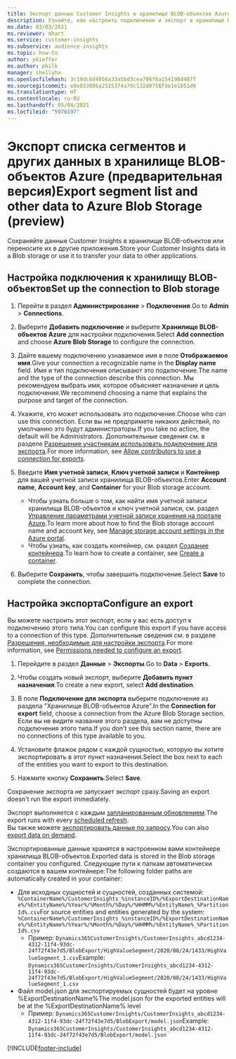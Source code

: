 ```yaml
---
title: Экспорт данных Customer Insights в хранилище BLOB-объектов Azure
description: Узнайте, как настроить подключение и экспорт в хранилище BLOB-объектов.
ms.date: 03/03/2021
ms.reviewer: mhart
ms.service: customer-insights
ms.subservice: audience-insights
ms.topic: how-to
author: pkieffer
ms.author: philk
manager: shellyha
ms.openlocfilehash: 3c19dc6d4956a33a5bd3cea706f8a154198d487f
ms.sourcegitcommit: e8e03309ba2515374a70c132d0758f3e1e1851d0
ms.translationtype: HT
ms.contentlocale: ru-RU
ms.lasthandoff: 05/04/2021
ms.locfileid: "5976197"
---
```

# <a name="export-segment-list-and-other-data-to-azure-blob-storage-preview"></a><span data-ttu-id="f95d2-103">Экспорт списка сегментов и других данных в хранилище BLOB-объектов Azure (предварительная версия)</span><span class="sxs-lookup"><span data-stu-id="f95d2-103">Export segment list and other data to Azure Blob Storage (preview)</span></span>

<span data-ttu-id="f95d2-104">Сохраняйте данные Customer Insights в хранилище BLOB-объектов или переносите их в другие приложения.</span><span class="sxs-lookup"><span data-stu-id="f95d2-104">Store your Customer Insights data in a Blob storage or use it to transfer your data to other applications.</span></span>

## <a name="set-up-the-connection-to-blob-storage"></a><span data-ttu-id="f95d2-105">Настройка подключения к хранилищу BLOB-объектов</span><span class="sxs-lookup"><span data-stu-id="f95d2-105">Set up the connection to Blob storage</span></span>

1. <span data-ttu-id="f95d2-106">Перейти в раздел **Администрирование** > **Подключения**.</span><span class="sxs-lookup"><span data-stu-id="f95d2-106">Go to **Admin** > **Connections**.</span></span>

1. <span data-ttu-id="f95d2-107">Выберите **Добавить подключение** и выберите **Хранилище BLOB-объектов Azure** для настройки подключения.</span><span class="sxs-lookup"><span data-stu-id="f95d2-107">Select **Add connection** and choose **Azure Blob Storage** to configure the connection.</span></span>

1. <span data-ttu-id="f95d2-108">Дайте вашему подключению узнаваемое имя в поле **Отображаемое имя**.</span><span class="sxs-lookup"><span data-stu-id="f95d2-108">Give your connection a recognizable name in the **Display name** field.</span></span> <span data-ttu-id="f95d2-109">Имя и тип подключения описывают это подключение.</span><span class="sxs-lookup"><span data-stu-id="f95d2-109">The name and the type of the connection describe this connection.</span></span> <span data-ttu-id="f95d2-110">Мы рекомендуем выбрать имя, которое объясняет назначение и цель подключения.</span><span class="sxs-lookup"><span data-stu-id="f95d2-110">We recommend choosing a name that explains the purpose and target of the connection.</span></span>

1. <span data-ttu-id="f95d2-111">Укажите, кто может использовать это подключение.</span><span class="sxs-lookup"><span data-stu-id="f95d2-111">Choose who can use this connection.</span></span> <span data-ttu-id="f95d2-112">Если вы не предпримете никаких действий, по умолчанию это будут администраторы.</span><span class="sxs-lookup"><span data-stu-id="f95d2-112">If you take no action, the default will be Administrators.</span></span> <span data-ttu-id="f95d2-113">Дополнительные сведения см. в разделе [Разрешение участникам использовать подключение для экспорта](connections.md#allow-contributors-to-use-a-connection-for-exports).</span><span class="sxs-lookup"><span data-stu-id="f95d2-113">For more information, see [Allow contributors to use a connection for exports](connections.md#allow-contributors-to-use-a-connection-for-exports).</span></span>

1. <span data-ttu-id="f95d2-114">Введите **Имя учетной записи**, **Ключ учетной записи** и **Контейнер** для вашей учетной записи хранилища BLOB-объектов.</span><span class="sxs-lookup"><span data-stu-id="f95d2-114">Enter **Account name**, **Account key**, and **Container** for your Blob storage account.</span></span>
    - <span data-ttu-id="f95d2-115">Чтобы узнать больше о том, как найти имя учетной записи хранилища BLOB-объектов и ключ учетной записи, см. раздел [Управление параметрами учетной записи хранения на портале Azure](/azure/storage/common/storage-account-manage).</span><span class="sxs-lookup"><span data-stu-id="f95d2-115">To learn more about how to find the Blob storage account name and account key, see [Manage storage account settings in the Azure portal](/azure/storage/common/storage-account-manage).</span></span>
    - <span data-ttu-id="f95d2-116">Чтобы узнать, как создать контейнер, см. раздел [Создание контейнера](/azure/storage/blobs/storage-quickstart-blobs-portal#create-a-container).</span><span class="sxs-lookup"><span data-stu-id="f95d2-116">To learn how to create a container, see [Create a container](/azure/storage/blobs/storage-quickstart-blobs-portal#create-a-container).</span></span>

1. <span data-ttu-id="f95d2-117">Выберите **Сохранить**, чтобы завершить подключение.</span><span class="sxs-lookup"><span data-stu-id="f95d2-117">Select **Save** to complete the connection.</span></span> 

## <a name="configure-an-export"></a><span data-ttu-id="f95d2-118">Настройка экспорта</span><span class="sxs-lookup"><span data-stu-id="f95d2-118">Configure an export</span></span>

<span data-ttu-id="f95d2-119">Вы можете настроить этот экспорт, если у вас есть доступ к подключению этого типа.</span><span class="sxs-lookup"><span data-stu-id="f95d2-119">You can configure this export if you have access to a connection of this type.</span></span> <span data-ttu-id="f95d2-120">Дополнительные сведения см. в разделе [Разрешения, необходимые для настройки экспорта](export-destinations.md#set-up-a-new-export).</span><span class="sxs-lookup"><span data-stu-id="f95d2-120">For more information, see [Permissions needed to configure an export](export-destinations.md#set-up-a-new-export).</span></span>

1. <span data-ttu-id="f95d2-121">Перейдите в раздел **Данные** > **Экспорты**.</span><span class="sxs-lookup"><span data-stu-id="f95d2-121">Go to **Data** > **Exports**.</span></span>

1. <span data-ttu-id="f95d2-122">Чтобы создать новый экспорт, выберите **Добавить пункт назначения**.</span><span class="sxs-lookup"><span data-stu-id="f95d2-122">To create a new export, select **Add destination**.</span></span>

1. <span data-ttu-id="f95d2-123">В поле **Подключение для экспорта** выберите подключение из раздела "Хранилище BLOB-объектов Azure".</span><span class="sxs-lookup"><span data-stu-id="f95d2-123">In the **Connection for export** field, choose a connection from the Azure Blob Storage section.</span></span> <span data-ttu-id="f95d2-124">Если вы не видите название этого раздела, вам не доступны подключения этого типа.</span><span class="sxs-lookup"><span data-stu-id="f95d2-124">If you don't see this section name, there are no connections of this type available to you.</span></span>

1. <span data-ttu-id="f95d2-125">Установите флажок рядом с каждой сущностью, которую вы хотите экспортировать в этот пункт назначения.</span><span class="sxs-lookup"><span data-stu-id="f95d2-125">Select the box next to each of the entities you want to export to this destination.</span></span>

1. <span data-ttu-id="f95d2-126">Нажмите кнопку **Сохранить**.</span><span class="sxs-lookup"><span data-stu-id="f95d2-126">Select **Save**.</span></span>

<span data-ttu-id="f95d2-127">Сохранение экспорта не запускает экспорт сразу.</span><span class="sxs-lookup"><span data-stu-id="f95d2-127">Saving an export doesn't run the export immediately.</span></span>

<span data-ttu-id="f95d2-128">Экспорт выполняется с каждым [запланированным обновлением](system.md#schedule-tab).</span><span class="sxs-lookup"><span data-stu-id="f95d2-128">The export runs with every [scheduled refresh](system.md#schedule-tab).</span></span>     
<span data-ttu-id="f95d2-129">Вы также можете [экспортировать данные по запросу](export-destinations.md#run-exports-on-demand).</span><span class="sxs-lookup"><span data-stu-id="f95d2-129">You can also [export data on demand](export-destinations.md#run-exports-on-demand).</span></span> 

<span data-ttu-id="f95d2-130">Экспортированные данные хранятся в настроенном вами контейнере хранилища BLOB-объектов.</span><span class="sxs-lookup"><span data-stu-id="f95d2-130">Exported data is stored in the Blob storage container you configured.</span></span> <span data-ttu-id="f95d2-131">Следующие пути к папкам автоматически создаются в вашем контейнере:</span><span class="sxs-lookup"><span data-stu-id="f95d2-131">The following folder paths are automatically created in your container:</span></span>

- <span data-ttu-id="f95d2-132">Для исходных сущностей и сущностей, созданных системой: `%ContainerName%/CustomerInsights_%instanceID%/%ExportDestinationName%/%EntityName%/%Year%/%Month%/%Day%/%HHMM%/%EntityName%_%PartitionId%.csv`</span><span class="sxs-lookup"><span data-stu-id="f95d2-132">For source entities and entities generated by the system: `%ContainerName%/CustomerInsights_%instanceID%/%ExportDestinationName%/%EntityName%/%Year%/%Month%/%Day%/%HHMM%/%EntityName%_%PartitionId%.csv`</span></span>
  - <span data-ttu-id="f95d2-133">Пример: `Dynamics365CustomerInsights/CustomerInsights_abcd1234-4312-11f4-93dc-24f72f43e7d5/BlobExport/HighValueSegment/2020/08/24/1433/HighValueSegment_1.csv`</span><span class="sxs-lookup"><span data-stu-id="f95d2-133">Example: `Dynamics365CustomerInsights/CustomerInsights_abcd1234-4312-11f4-93dc-24f72f43e7d5/BlobExport/HighValueSegment/2020/08/24/1433/HighValueSegment_1.csv`</span></span>
- <span data-ttu-id="f95d2-134">Файл model.json для экспортируемых сущностей будет на уровне %ExportDestinationName%</span><span class="sxs-lookup"><span data-stu-id="f95d2-134">The model.json for the exported entities will be at the %ExportDestinationName% level</span></span>
  - <span data-ttu-id="f95d2-135">Пример: `Dynamics365CustomerInsights/CustomerInsights_abcd1234-4312-11f4-93dc-24f72f43e7d5/BlobExport/model.json`</span><span class="sxs-lookup"><span data-stu-id="f95d2-135">Example: `Dynamics365CustomerInsights/CustomerInsights_abcd1234-4312-11f4-93dc-24f72f43e7d5/BlobExport/model.json`</span></span>

[!INCLUDE[footer-include](../includes/footer-banner.md)]
